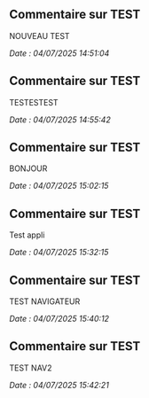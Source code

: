 ## Commentaire sur TEST

NOUVEAU TEST

_Date : 04/07/2025 14:51:04_


## Commentaire sur TEST

TESTESTEST

_Date : 04/07/2025 14:55:42_


## Commentaire sur TEST

BONJOUR

_Date : 04/07/2025 15:02:15_


## Commentaire sur TEST

Test appli

_Date : 04/07/2025 15:32:15_


## Commentaire sur TEST

TEST NAVIGATEUR

_Date : 04/07/2025 15:40:12_


## Commentaire sur TEST

TEST NAV2

_Date : 04/07/2025 15:42:21_
